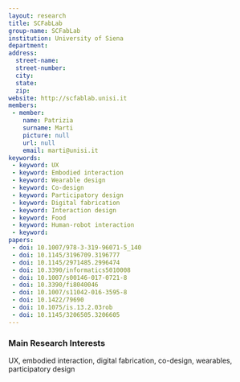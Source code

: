 ```yaml
---
layout: research
title: SCFabLab
group-name: SCFabLab
institution: University of Siena
department: 
address: 
  street-name: 
  street-number: 
  city: 
  state: 
  zip: 
website: http://scfablab.unisi.it
members: 
 - member: 
    name: Patrizia
    surname: Marti
    picture: null
    url: null
    email: marti@unisi.it
keywords: 
 - keyword: UX
 - keyword: Embodied interaction
 - keyword: Wearable design
 - keyword: Co-design
 - keyword: Participatory design
 - keyword: Digital fabrication
 - keyword: Interaction design
 - keyword: Food
 - keyword: Human-robot interaction
 - keyword: 
papers: 
 - doi: 10.1007/978-3-319-96071-5_140
 - doi: 10.1145/3196709.3196777
 - doi: 10.1145/2971485.2996474
 - doi: 10.3390/informatics5010008
 - doi: 10.1007/s00146-017-0721-8
 - doi: 10.3390/fi8040046
 - doi: 10.1007/s11042-016-3595-8
 - doi: 10.1422/79690
 - doi: 10.1075/is.13.2.03rob
 - doi: 10.1145/3206505.3206605
---
```



### Main Research Interests
UX, embodied interaction, digital fabrication, co-design, wearables, participatory design